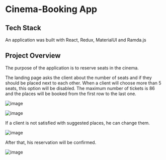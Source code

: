 
# Cinema-Booking App

## Tech Stack

An application was built with React, Redux, MaterialUI and Ramda.js

## Project Overview

The purpose of the application is to reserve seats in the cinema.

The landing page asks the client about the number of seats and if they should be placed next to each other. 
When a client will choose more than 5 seats, this option will be disabled.
The maximum number of tickets is 86 and the places will be booked from the first row to the last one.

![image](https://user-images.githubusercontent.com/76259648/124583500-67335000-de53-11eb-8949-8aefb538b886.png)

![image](https://user-images.githubusercontent.com/76259648/124583467-5c78bb00-de53-11eb-8da2-747be913e900.png)

If a client is not satisfied with suggested places, he can change them. 

![image](https://user-images.githubusercontent.com/76259648/124583291-2dfae000-de53-11eb-9edb-f7ea10d3ab1c.png)

After that, his reservation will be confirmed.

![image](https://user-images.githubusercontent.com/76259648/124583322-36531b00-de53-11eb-9361-4ec6d2597689.png)
